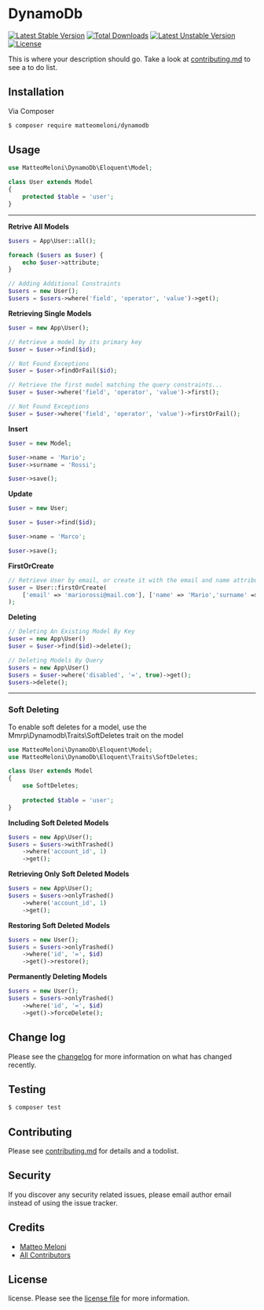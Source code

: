 # DynamoDb

[![Latest Stable Version](https://poser.pugx.org/matteomeloni/dynamodb/v/stable)](//packagist.org/packages/matteomeloni/dynamodb) 
[![Total Downloads](https://poser.pugx.org/matteomeloni/dynamodb/downloads)](//packagist.org/packages/matteomeloni/dynamodb)
[![Latest Unstable Version](https://poser.pugx.org/matteomeloni/dynamodb/v/unstable)](//packagist.org/packages/matteomeloni/dynamodb)
[![License](https://poser.pugx.org/matteomeloni/dynamodb/license)](//packagist.org/packages/matteomeloni/dynamodb)

This is where your description should go. Take a look at [contributing.md](contributing.md) to see a to do list.

## Installation

Via Composer

``` bash
$ composer require matteomeloni/dynamodb
```

## Usage

```php
use MatteoMeloni\DynamoDb\Eloquent\Model;

class User extends Model 
{
    protected $table = 'user';
}
```
---

**Retrive All Models**
```php
$users = App\User::all();

foreach ($users as $user) {
    echo $user->attribute;
}

// Adding Additional Constraints
$users = new User();
$users = $users->where('field', 'operator', 'value')->get();
```

**Retrieving Single Models**
```php
$user = new App\User();

// Retrieve a model by its primary key
$user = $user->find($id);

// Not Found Exceptions
$user = $user->findOrFail($id);

// Retrieve the first model matching the query constraints...
$user = $user->where('field', 'operator', 'value')->first();

// Not Found Exceptions
$user = $user->where('field', 'operator', 'value')->firstOrFail();
```
 
**Insert**
```php
$user = new Model;

$user->name = 'Mario';
$user->surname = 'Rossi';

$user->save();
```

**Update**
```php
$user = new User;

$user = $user->find($id);

$user->name = 'Marco';

$user->save();
```

**FirstOrCreate**
```php
// Retrieve User by email, or create it with the email and name attributes...
$user = User::firstOrCreate(
    ['email' => 'mariorossi@mail.com'], ['name' => 'Mario','surname' => 'Rossi']
);
```

**Deleting**
```php
// Deleting An Existing Model By Key
$user = new App\User()
$user = $user->find($id)->delete();

// Deleting Models By Query
$users = new App\User()
$users = $user->where('disabled', '=', true)->get();
$users->delete();
```

---
### Soft Deleting
To enable soft deletes for a model, use the Mmrp\Dynamodb\Traits\SoftDeletes trait on the model
```php
use MatteoMeloni\DynamoDb\Eloquent\Model;
use MatteoMeloni\DynamoDb\Eloquent\Traits\SoftDeletes;

class User extends Model
{
    use SoftDeletes;
    
    protected $table = 'user';
}
```

**Including Soft Deleted Models**
```php
$users = new App\User();
$users = $users->withTrashed()
    ->where('account_id', 1)
    ->get();
```

**Retrieving Only Soft Deleted Models**
```php
$users = new App\User();
$users = $users->onlyTrashed()
    ->where('account_id', 1)
    ->get();
```

**Restoring Soft Deleted Models**
```php
$users = new User();
$users = $users->onlyTrashed()
    ->where('id', '=', $id)
    ->get()->restore();
```

**Permanently Deleting Models**
```php
$users = new User();
$users = $users->onlyTrashed()
    ->where('id', '=', $id)
    ->get()->forceDelete();
```

## Change log

Please see the [changelog](changelog.md) for more information on what has changed recently.

## Testing

``` bash
$ composer test
```

## Contributing

Please see [contributing.md](contributing.md) for details and a todolist.

## Security

If you discover any security related issues, please email author email instead of using the issue tracker.

## Credits

- [Matteo Meloni][link-author]
- [All Contributors][link-contributors]

## License

license. Please see the [license file](license.md) for more information.

[link-author]: https://github.com/matteomeloni
[link-contributors]: ../../contributors

